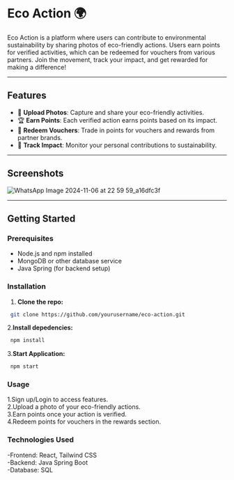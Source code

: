 # Eco Action 🌍

Eco Action is a platform where users can contribute to environmental sustainability by sharing photos of eco-friendly actions. Users earn points for verified activities, which can be redeemed for vouchers from various partners. Join the movement, track your impact, and get rewarded for making a difference!

---

## Features

- 📸 **Upload Photos**: Capture and share your eco-friendly activities.
- 🏆 **Earn Points**: Each verified action earns points based on its impact.
- 🎁 **Redeem Vouchers**: Trade in points for vouchers and rewards from partner brands.
- 🌱 **Track Impact**: Monitor your personal contributions to sustainability.

---

## Screenshots

![WhatsApp Image 2024-11-06 at 22 59 59_a16dfc3f](https://github.com/user-attachments/assets/ae323b48-cc37-474c-81e0-5082e941b771)


---

## Getting Started

### Prerequisites

- Node.js and npm installed
- MongoDB or other database service
- Java Spring (for backend setup)

### Installation

1. **Clone the repo:**
```bash
 git clone https://github.com/yourusername/eco-action.git
 ```
2.**Install depedencies:**
 ```bash
  npm install
 ```
3.**Start Application:**
 ```bash
  npm start
 ```

### Usage
1.Sign up/Login to access features.                                                                      
2.Upload a photo of your eco-friendly actions.                                                                          
3.Earn points once your action is verified.                                                          
4.Redeem points for vouchers in the rewards section.                                                                     

### Technologies Used
-Frontend: React, Tailwind CSS                                                                              
-Backend: Java Spring Boot                                                                                                                                           
-Database: SQL                                                                                                      
 


